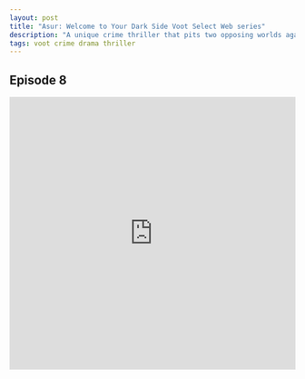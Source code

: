 ```yaml
---
layout: post
title: "Asur: Welcome to Your Dark Side Voot Select Web series"
description: "A unique crime thriller that pits two opposing worlds against each other. The less explored, intricate world of forensic science and the deep mysticism of ancient Indian Mythology."
tags: voot crime drama thriller
---
```


## Episode 8

<div class="responsive-container">
<iframe src="https://drive.google.com/file/d/1A0XZ8gv3g8fS9PBknJaSYHHD6xRAyV2K/preview" frameborder="0" marginwidth="0" marginheight="0" scrolling="NO" width="100%" height="480" allowfullscreen=""></iframe>
<div style="width: 80px; height: 80px; position: absolute; opacity: 0; right: 0px; top: 0px;"> </div></div>
